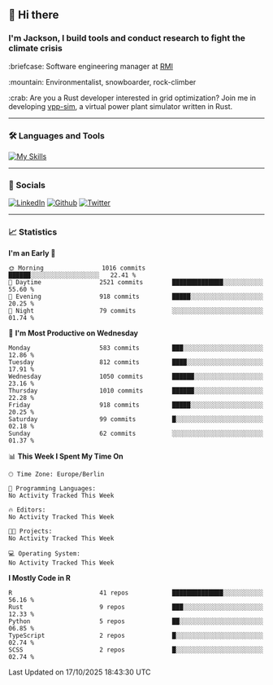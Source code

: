 ## :wave: Hi there
### I'm Jackson, I build tools and conduct research to fight the climate crisis
<p> :briefcase: Software engineering manager at <a href="https://rmi.org/" alt="RMI">RMI</a></p>
<p> :mountain: Environmentalist, snowboarder, rock-climber</p>
<p> :crab: Are you a Rust developer interested in grid optimization? Join me in developing <a href="https://github.com/jdhoffa/vpp-sim" alt="vpp-sim">vpp-sim</a>, a virtual power plant simulator written in Rust.</p>

---

### :hammer_and_wrench: Languages and Tools

[![My Skills](https://skillicons.dev/icons?i=r,python,rust,docker,js,ts,neovim,azure,postgresql,react,html,css&perline=6&theme=dark)](https://skillicons.dev)

---

### :iphone: Socials

[![LinkedIn](https://skillicons.dev/icons?i=linkedin&theme=dark)](https://www.linkedin.com/in/jackson-hoffart/) 
[![Github](https://skillicons.dev/icons?i=github&theme=dark)](https://github.com/jdhoffa) 
[![Twitter](https://skillicons.dev/icons?i=twitter&theme=dark)](https://twitter.com/jdhoffart) 

---

### :chart_with_upwards_trend: Statistics

 
<!--START_SECTION:waka-->
**I'm an Early 🐤** 

```text
🌞 Morning                1016 commits        ██████░░░░░░░░░░░░░░░░░░░   22.41 % 
🌆 Daytime                2521 commits        ██████████████░░░░░░░░░░░   55.60 % 
🌃 Evening                918 commits         █████░░░░░░░░░░░░░░░░░░░░   20.25 % 
🌙 Night                  79 commits          ░░░░░░░░░░░░░░░░░░░░░░░░░   01.74 % 
```
📅 **I'm Most Productive on Wednesday** 

```text
Monday                   583 commits         ███░░░░░░░░░░░░░░░░░░░░░░   12.86 % 
Tuesday                  812 commits         ████░░░░░░░░░░░░░░░░░░░░░   17.91 % 
Wednesday                1050 commits        ██████░░░░░░░░░░░░░░░░░░░   23.16 % 
Thursday                 1010 commits        ██████░░░░░░░░░░░░░░░░░░░   22.28 % 
Friday                   918 commits         █████░░░░░░░░░░░░░░░░░░░░   20.25 % 
Saturday                 99 commits          █░░░░░░░░░░░░░░░░░░░░░░░░   02.18 % 
Sunday                   62 commits          ░░░░░░░░░░░░░░░░░░░░░░░░░   01.37 % 
```


📊 **This Week I Spent My Time On** 

```text
🕑︎ Time Zone: Europe/Berlin

💬 Programming Languages: 
No Activity Tracked This Week

🔥 Editors: 
No Activity Tracked This Week

🐱‍💻 Projects: 
No Activity Tracked This Week

💻 Operating System: 
No Activity Tracked This Week
```

**I Mostly Code in R** 

```text
R                        41 repos            ██████████████░░░░░░░░░░░   56.16 % 
Rust                     9 repos             ███░░░░░░░░░░░░░░░░░░░░░░   12.33 % 
Python                   5 repos             ██░░░░░░░░░░░░░░░░░░░░░░░   06.85 % 
TypeScript               2 repos             █░░░░░░░░░░░░░░░░░░░░░░░░   02.74 % 
SCSS                     2 repos             █░░░░░░░░░░░░░░░░░░░░░░░░   02.74 % 
```




 Last Updated on 17/10/2025 18:43:30 UTC
<!--END_SECTION:waka-->
